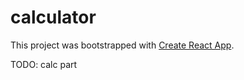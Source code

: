 # calculator

This project was bootstrapped with [Create React App](https://github.com/facebook/create-react-app).

TODO: calc part
